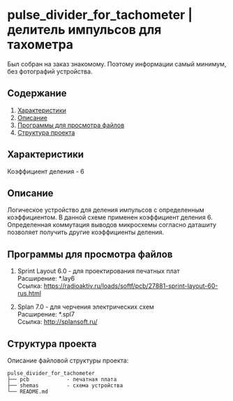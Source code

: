 # pulse_divider_for_tachometer | делитель импульсов для тахометра

Был собран на заказ знакомому. Поэтому информации самый минимум, без фотографий устройства.

Содержание
----
1. <a href="https://github.com/maestro-102/electronic_load#%D1%85%D0%B0%D1%80%D0%B0%D0%BA%D1%82%D0%B5%D1%80%D0%B8%D1%81%D1%82%D0%B8%D0%BA%D0%B8">Характеристики</a>
2. <a href="https://github.com/maestro-102/electronic_load#%D0%BE%D0%BF%D0%B8%D1%81%D0%B0%D0%BD%D0%B8%D0%B5">Описание</a>
3. <a href="https://github.com/maestro-102/electronic_load#%D0%BF%D1%80%D0%BE%D0%B3%D1%80%D0%B0%D0%BC%D0%BC%D1%8B-%D0%B4%D0%BB%D1%8F-%D0%BF%D1%80%D0%BE%D1%81%D0%BC%D0%BE%D1%82%D1%80%D0%B0-%D1%84%D0%B0%D0%B9%D0%BB%D0%BE%D0%B2">Программы для просмотра файлов</a>
4. <a href="https://github.com/maestro-102/electronic_load#%D1%81%D1%82%D1%80%D1%83%D0%BA%D1%82%D1%83%D1%80%D0%B0-%D0%BF%D1%80%D0%BE%D0%B5%D0%BA%D1%82%D0%B0">Структура проекта</a>

Характеристики
----
Коэффициент деления - 6

Описание
----
Логическое устройство для деления импульсов с определенным коэффициентом. В данной схеме применен коэффициент деления 6. Определенная коммутация выводов микросхемы согласно даташиту позволяет получить другие коэффициенты деления.

Программы для просмотра файлов
-----
1. Sprint Layout 6.0 - для проектирования печатных плат \
Расширение: \*.lay6 \
Ссылка: https://radioaktiv.ru/loads/softf/pcb/27881-sprint-layout-60-rus.html

2. Splan 7.0 - для черчения электрических схем \
Расширение: \*.spl7 \
Ссылка: http://splansoft.ru/

Структура проекта
-----------------

Описание файловой структуры проекта:

    pulse_divider_for_tachometer
    ├── pcb            - печатная плата
    ├── shemas         - схема устройства
    └── README.md          
